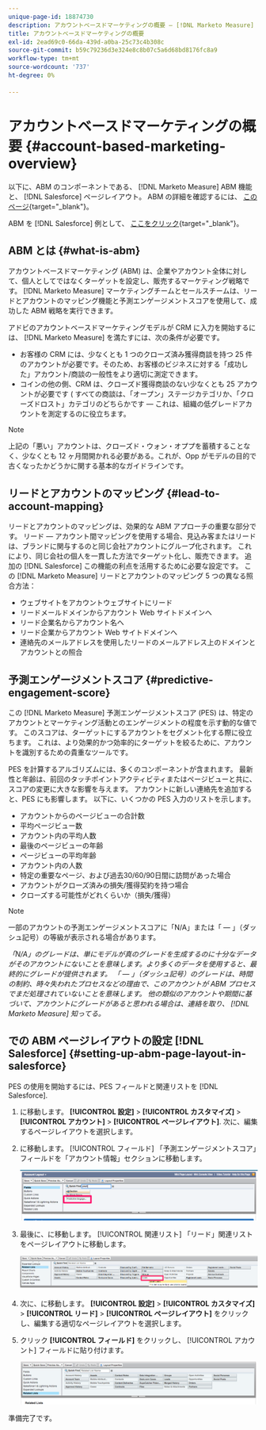 ```yaml
---
unique-page-id: 18874730
description: アカウントベースドマーケティングの概要 — [!DNL Marketo Measure]  — 製品ドキュメント
title: アカウントベースドマーケティングの概要
exl-id: 2ead69c0-66da-439d-a0ba-25c73c4b308c
source-git-commit: b59c79236d3e324e8c8b07c5a6d68bd8176fc8a9
workflow-type: tm+mt
source-wordcount: '737'
ht-degree: 0%

---
```


# アカウントベースドマーケティングの概要 {#account-based-marketing-overview}

以下に、ABM のコンポーネントである、 [!DNL Marketo Measure] ABM 機能と、 [!DNL Salesforce] ページレイアウト。 ABM の詳細を確認するには、 [このページ](https://www.marketo.com/account-based-marketing/){target=&quot;_blank&quot;}。

ABM を [!DNL Salesforce] 例として、 [ここをクリック](/help/advanced-marketo-measure-features/account-based-marketing/account-based-marketing-overview.md#setting-up-abm-page-layout-in-salesforce){target=&quot;_blank&quot;}。

## ABM とは {#what-is-abm}

アカウントベースドマーケティング (ABM) は、企業やアカウント全体に対して、個人としてではなくターゲットを設定し、販売するマーケティング戦略です。 [!DNL Marketo Measure] マーケティングチームとセールスチームは、リードとアカウントのマッピング機能と予測エンゲージメントスコアを使用して、成功した ABM 戦略を実行できます。

アドビのアカウントベースドマーケティングモデルが CRM に入力を開始するには、 [!DNL Marketo Measure] を満たすには、次の条件が必要です。

* お客様の CRM には、少なくとも 1 つのクローズ済み獲得商談を持つ 25 件のアカウントが必要です。そのため、お客様のビジネスに対する「成功した」アカウント/商談の一般性をより適切に測定できます。
* コインの他の側、CRM は、クローズド獲得商談のない少なくとも 25 アカウントが必要です ( すべての商談は、「オープン」ステージカテゴリか、「クローズドロスト」カテゴリのどちらかです — これは、組織の低グレードアカウントを測定するのに役立ちます。

>[!NOTE]
>
>上記の「悪い」アカウントは、クローズド・ウォン・オププを蓄積することなく、少なくとも 12 ヶ月間開かれる必要がある。これが、Opp がモデルの目的で古くなったかどうかに関する基本的なガイドラインです。

## リードとアカウントのマッピング {#lead-to-account-mapping}

リードとアカウントのマッピングは、効果的な ABM アプローチの重要な部分です。 リード — アカウント間マッピングを使用する場合、見込み客またはリードは、ブランドに関与するのと同じ会社アカウントにグループ化されます。 これにより、同じ会社の個人を一貫した方法でターゲット化し、販売できます。 追加の [!DNL Salesforce] この機能の利点を活用するために必要な設定です。 この [!DNL Marketo Measure] リードとアカウントのマッピング 5 つの異なる照合方法：

* ウェブサイトをアカウントウェブサイトにリード
* リードメールドメインからアカウント Web サイトドメインへ
* リード企業名からアカウント名へ
* リード企業からアカウント Web サイトドメインへ
* 連絡先のメールアドレスを使用したリードのメールアドレス上のドメインとアカウントとの照合

## 予測エンゲージメントスコア {#predictive-engagement-score}

この [!DNL Marketo Measure] 予測エンゲージメントスコア (PES) は、特定のアカウントとマーケティング活動とのエンゲージメントの程度を示す動的な値です。 このスコアは、ターゲットにするアカウントをセグメント化する際に役立ちます。 これは、より効果的かつ効率的にターゲットを絞るために、アカウントを識別するための貴重なツールです。

PES を計算するアルゴリズムには、多くのコンポーネントが含まれます。 最新性と年齢は、前回のタッチポイントアクティビティまたはページビューと共に、スコアの変更に大きな影響を与えます。 アカウントに新しい連絡先を追加すると、PES にも影響します。 以下に、いくつかの PES 入力のリストを示します。

* アカウントからのページビューの合計数
* 平均ページビュー数
* アカウント内の平均人数
* 最後のページビューの年齢
* ページビューの平均年齢
* アカウント内の人数
* 特定の重要なページ、および過去30/60/90日間に訪問があった場合
* アカウントがクローズ済みの損失/獲得契約を持つ場合
* クローズする可能性がどれくらいか（損失/獲得）

>[!NOTE]
>
>一部のアカウントの予測エンゲージメントスコアに「N/A」または「 — 」（ダッシュ記号）の等級が表示される場合があります。

_「N/A」のグレードは、単にモデルが真のグレードを生成するのに十分なデータがそのアカウントにないことを意味します。より多くのデータを使用すると、最終的にグレードが提供されます。_
_「 — 」（ダッシュ記号）のグレードは、時間の制約、時々失われたプロセスなどの理由で、このアカウントが ABM プロセスでまだ処理されていないことを意味します。 他の類似のアカウントや期間に基づいて、アカウントにグレードがあると思われる場合は、連絡を取り、 [!DNL Marketo Measure] 知ってる。_

## での ABM ページレイアウトの設定 [!DNL Salesforce] {#setting-up-abm-page-layout-in-salesforce}

PES の使用を開始するには、PES フィールドと関連リストを [!DNL Salesforce].

1. に移動します。 **[!UICONTROL 設定]** > **[!UICONTROL カスタマイズ]** > **[!UICONTROL アカウント]** > **[!UICONTROL ページレイアウト]**. 次に、編集するページレイアウトを選択します。
1. に移動します。 [!UICONTROL フィールド] 「予測エンゲージメントスコア」フィールドを「アカウント情報」セクションに移動します。

   ![](assets/1.png)

1. 最後に、に移動します。 [!UICONTROL 関連リスト] 「リード」関連リストをページレイアウトに移動します。

   ![](assets/2.png)

1. 次に、に移動します。 **[!UICONTROL 設定]** > **[!UICONTROL カスタマイズ]** > **[!UICONTROL リード]** > **[!UICONTROL ページレイアウト]** をクリックし、編集する適切なページレイアウトを選択します。
1. クリック **[!UICONTROL フィールド]** をクリックし、 [!UICONTROL アカウント] フィールドに貼り付けます。

   ![](assets/3.png)

準備完了です。

